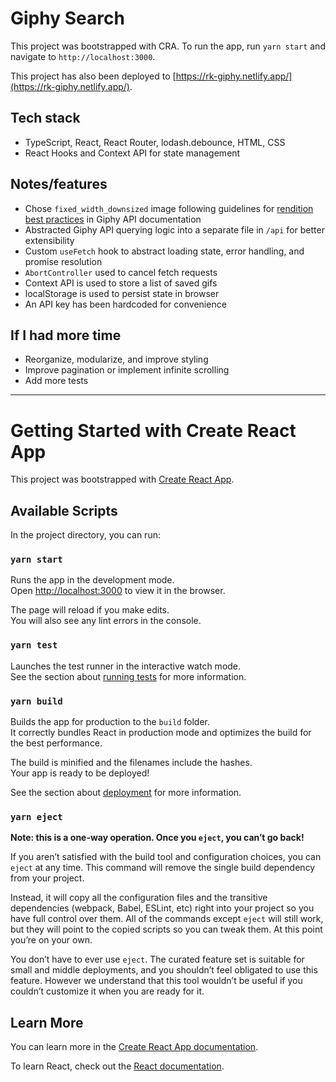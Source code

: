 # Giphy Search

This project was bootstrapped with CRA. To run the app, run `yarn start` and navigate to `http://localhost:3000`.

This project has also been deployed to [https://rk-giphy.netlify.app/](https://rk-giphy.netlify.app/).

## Tech stack

- TypeScript, React, React Router, lodash.debounce, HTML, CSS
- React Hooks and Context API for state management

## Notes/features

- Chose `fixed_width_downsized` image following guidelines for [rendition best practices](https://developers.giphy.com/docs/optional-settings#rendition-guide) in Giphy API documentation
- Abstracted Giphy API querying logic into a separate file in `/api` for better extensibility
- Custom `useFetch` hook to abstract loading state, error handling, and promise resolution
- `AbortController` used to cancel fetch requests
- Context API is used to store a list of saved gifs
- localStorage is used to persist state in browser
- An API key has been hardcoded for convenience

## If I had more time

- Reorganize, modularize, and improve styling
- Improve pagination or implement infinite scrolling
- Add more tests

---

# Getting Started with Create React App

This project was bootstrapped with [Create React App](https://github.com/facebook/create-react-app).

## Available Scripts

In the project directory, you can run:

### `yarn start`

Runs the app in the development mode.\
Open [http://localhost:3000](http://localhost:3000) to view it in the browser.

The page will reload if you make edits.\
You will also see any lint errors in the console.

### `yarn test`

Launches the test runner in the interactive watch mode.\
See the section about [running tests](https://facebook.github.io/create-react-app/docs/running-tests) for more information.

### `yarn build`

Builds the app for production to the `build` folder.\
It correctly bundles React in production mode and optimizes the build for the best performance.

The build is minified and the filenames include the hashes.\
Your app is ready to be deployed!

See the section about [deployment](https://facebook.github.io/create-react-app/docs/deployment) for more information.

### `yarn eject`

**Note: this is a one-way operation. Once you `eject`, you can’t go back!**

If you aren’t satisfied with the build tool and configuration choices, you can `eject` at any time. This command will remove the single build dependency from your project.

Instead, it will copy all the configuration files and the transitive dependencies (webpack, Babel, ESLint, etc) right into your project so you have full control over them. All of the commands except `eject` will still work, but they will point to the copied scripts so you can tweak them. At this point you’re on your own.

You don’t have to ever use `eject`. The curated feature set is suitable for small and middle deployments, and you shouldn’t feel obligated to use this feature. However we understand that this tool wouldn’t be useful if you couldn’t customize it when you are ready for it.

## Learn More

You can learn more in the [Create React App documentation](https://facebook.github.io/create-react-app/docs/getting-started).

To learn React, check out the [React documentation](https://reactjs.org/).
